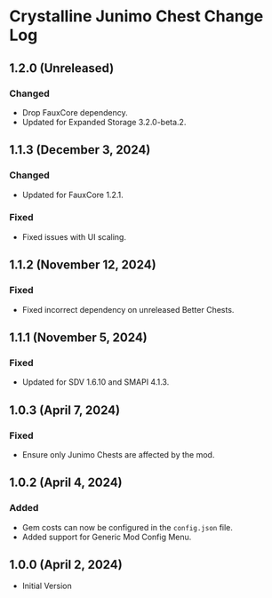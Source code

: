 # Crystalline Junimo Chest Change Log

## 1.2.0 (Unreleased)

### Changed

* Drop FauxCore dependency.
* Updated for Expanded Storage 3.2.0-beta.2.

## 1.1.3 (December 3, 2024)

### Changed

* Updated for FauxCore 1.2.1.

### Fixed

* Fixed issues with UI scaling.

## 1.1.2 (November 12, 2024)

### Fixed

* Fixed incorrect dependency on unreleased Better Chests.

## 1.1.1 (November 5, 2024)

### Fixed

* Updated for SDV 1.6.10 and SMAPI 4.1.3.

## 1.0.3 (April 7, 2024)

### Fixed

* Ensure only Junimo Chests are affected by the mod.

## 1.0.2 (April 4, 2024)

### Added

* Gem costs can now be configured in the `config.json` file.
* Added support for Generic Mod Config Menu.

## 1.0.0 (April 2, 2024)

* Initial Version

